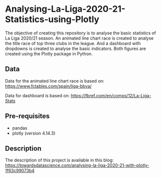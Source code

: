 # Analysing-La-Liga-2020-21-Statistics-using-Plotly
The objective of creating this repository is to analyse the basic statistics of La Liga 2020/21 season. An animated line chart race is created to analyse the title race of top three clubs in the league. And a dashboard with dropdowns is created to analyse the basic indicators. Both figures are created using the Plotly package in Python.

## Data
Data for the animated line chart race is based on: https://www.fctables.com/spain/liga-bbva/

Data for dashboard is based on: https://fbref.com/en/comps/12/La-Liga-Stats

## Pre-requisites
- pandas
- plotly (version 4.14.3)

## Description 
The description of this project is available in this blog: https://towardsdatascience.com/analysing-la-liga-2020-21-with-plotly-1f63c99073b4
